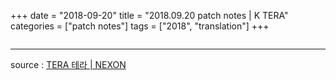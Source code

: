 +++
date = "2018-09-20"
title = "2018.09.20 patch notes | K TERA"
categories = ["patch notes"]
tags = ["2018", "translation"]
+++

```

```

----

source : [TERA 테라 | NEXON](http://tera.nexon.com/news/update/view.aspx?n4articlesn=)
